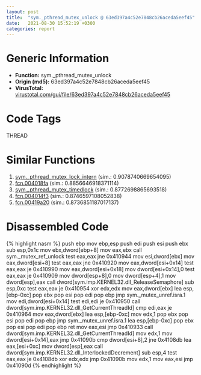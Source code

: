 ```yaml
---
layout: post
title:  "sym._pthread_mutex_unlock @ 63ed397a4c52e7848cb26aceda5eef45"
date:   2021-08-30 15:52:19 +0300
categories: report
---
```


# Generic Information
- **Function:** sym.\_pthread\_mutex\_unlock
- **Origin (md5):** 63ed397a4c52e7848cb26aceda5eef45
- **VirusTotal:** [virustotal.com/gui/file/63ed397a4c52e7848cb26aceda5eef45][virustotal_ref]

# Code Tags
<span class="tag" id="THREAD">THREAD</span>


# Similar Functions

1. [sym.\_pthread\_mutex\_lock\_intern][similar_1_ref] (sim.: 0.9078740669654095)
2. [fcn.004018fa][similar_2_ref] (sim.: 0.8856646918371114)
3. [sym.\_pthread\_mutex\_timedlock][similar_3_ref] (sim.: 0.8772698865693518)
4. [fcn.004014f3][similar_4_ref] (sim.: 0.8746597108052838)
5. [fcn.00419a20][similar_5_ref] (sim.: 0.8736851187017137)


# Disassembled Code

{% highlight nasm %}
push ebp
mov ebp,esp
push edi
push esi
push ebx
sub esp,0x1c
mov ebx,dword[ebp+8]
mov eax,ebx
call sym._mutex_ref_unlock
test eax,eax
jne 0x410944
mov esi,dword[ebx]
mov eax,dword[esi+8]
test eax,eax
jne 0x410920
mov eax,dword[esi+0x14]
test eax,eax
je 0x410990
mov eax,dword[esi+0x18]
mov dword[esi+0x14],0
test eax,eax
je 0x410909
mov dword[esp+8],0
mov dword[esp+4],1
mov dword[esp],eax
call dword[sym.imp.KERNEL32.dll_ReleaseSemaphore]
sub esp,0xc
test eax,eax
je 0x410954
xor edx,edx
mov eax,dword[ebx]
lea esp,[ebp-0xc]
pop ebx
pop esi
pop edi
pop ebp
jmp sym._mutex_unref.isra.1
mov edi,dword[esi+0x14]
test edi,edi
je 0x410950
call dword[sym.imp.KERNEL32.dll_GetCurrentThreadId]
cmp edi,eax
je 0x410964
mov eax,dword[ebx]
lea esp,[ebp-0xc]
mov edx,1
pop ebx
pop esi
pop edi
pop ebp
jmp sym._mutex_unref.isra.1
lea esp,[ebp-0xc]
pop ebx
pop esi
pop edi
pop ebp
ret 
mov eax,esi
jmp 0x410933
call dword[sym.imp.KERNEL32.dll_GetCurrentThreadId]
mov edx,1
mov dword[esi+0x14],eax
jmp 0x41090b
cmp dword[esi+8],2
jne 0x4108db
lea eax,[esi+0xc]
mov dword[esp],eax
call dword[sym.imp.KERNEL32.dll_InterlockedDecrement]
sub esp,4
test eax,eax
je 0x4108db
xor edx,edx
jmp 0x41090b
mov edx,1
mov eax,esi
jmp 0x41090d
{% endhighlight %}


[similar_1_ref]: /report/sym._pthread_mutex_lock_intern@63ed397a4c52e7848cb26aceda5eef45
[similar_2_ref]: /report/fcn.004018fa@799ea8d6698cf889f1eb7e76fbecd6be
[similar_3_ref]: /report/sym._pthread_mutex_timedlock@63ed397a4c52e7848cb26aceda5eef45
[similar_4_ref]: /report/fcn.004014f3@35bedc5498306afe90b32d21d460d74f
[similar_5_ref]: /report/fcn.00419a20@e2ba7f10eb234338a49853c34d7d9c56
[virustotal_ref]: https://www.virustotal.com/gui/file/63ed397a4c52e7848cb26aceda5eef45